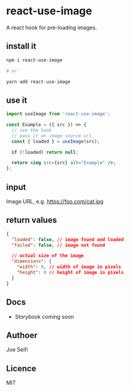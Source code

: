 # react-use-image

A react hook for pre-loading images.

## install it

```bash
npm i react-use-image

# or

yarn add react-use-image
```

## use it

```jsx
import useImage from 'react-use-image';

const Example = ({ src }) => {
  // use the hook
  // pass it an image source url
  const { loaded } = useImage(src);

  if (!loaded) return null;

  return <img src={src} alt="Example" />;
};
```

## input

Image URL, e.g. <https://foo.com/cat.jpg>

## return values

```json
{
  "loaded": false, // image found and loaded
  "failed": false, // image not found

  // actual size of the image
  "dimensions": {
    "width": 0, // width of image in pixels
    "height": 0 // height of image in pixels
  }
}
```

## Docs

- Storybook coming soon

## Authoer

Joe Seifi

## Licence

MIT
